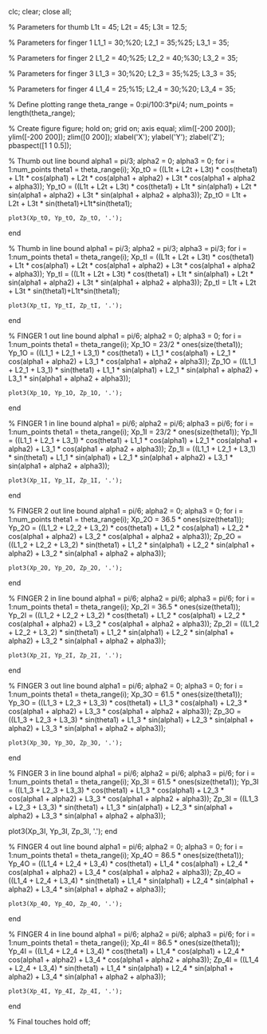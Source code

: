 clc;
clear;
close all;

% Parameters for thumb
L1t = 45;
L2t = 45;
L3t = 12.5;

% Parameters for finger 1
L1_1 = 30;%20;
L2_1 = 35;%25;
L3_1 = 35;

% Parameters for finger 2
L1_2 = 40;%25;
L2_2 = 40;%30;
L3_2 = 35;

% Parameters for finger 3
L1_3 = 30;%20;
L2_3 = 35;%25;
L3_3 = 35;

% Parameters for finger 4
L1_4 = 25;%15;
L2_4 = 30;%20;
L3_4 = 35;

% Define plotting range
theta_range = 0:pi/100:3*pi/4;
num_points = length(theta_range);

% Create figure
figure;
hold on;
grid on;
axis equal;
xlim([-200 200]);
ylim([-200 200]);
zlim([0 200]);
xlabel('X');
ylabel('Y');
zlabel('Z');
pbaspect([1 1 0.5]);

% Thumb out line bound
alpha1 = pi/3;
alpha2 = 0;
alpha3 = 0;
for i = 1:num_points
    theta1 = theta_range(i);
    Xp_tO = ((L1t + L2t + L3t) * cos(theta1) + L1t * cos(alpha1) + L2t * cos(alpha1 + alpha2) + L3t * cos(alpha1 + alpha2 + alpha3));
    Yp_tO = ((L1t + L2t + L3t) * cos(theta1) + L1t * sin(alpha1) + L2t * sin(alpha1 + alpha2) + L3t * sin(alpha1 + alpha2 + alpha3));
    Zp_tO = L1t + L2t + L3t * sin(theta1)+L1t*sin(theta1);

    plot3(Xp_tO, Yp_tO, Zp_tO, '.');
end

% Thumb in line bound
alpha1 = pi/3;
alpha2 = pi/3;
alpha3 = pi/3;
for i = 1:num_points
    theta1 = theta_range(i);
    Xp_tI = ((L1t + L2t + L3t) * cos(theta1) + L1t * cos(alpha1) + L2t * cos(alpha1 + alpha2) + L3t * cos(alpha1 + alpha2 + alpha3));
    Yp_tI = ((L1t + L2t + L3t) * cos(theta1) + L1t * sin(alpha1) + L2t * sin(alpha1 + alpha2) + L3t * sin(alpha1 + alpha2 + alpha3));
    Zp_tI = L1t + L2t + L3t * sin(theta1)+L1t*sin(theta1);

    plot3(Xp_tI, Yp_tI, Zp_tI, '.');
end

% FINGER 1 out line bound
alpha1 = pi/6;
alpha2 = 0;
alpha3 = 0;
for i = 1:num_points
    theta1 = theta_range(i);
    Xp_1O = 23/2 * ones(size(theta1));
    Yp_1O = ((L1_1 + L2_1 + L3_1) * cos(theta1) + L1_1 * cos(alpha1) + L2_1 * cos(alpha1 + alpha2) + L3_1 * cos(alpha1 + alpha2 + alpha3));
    Zp_1O = ((L1_1 + L2_1 + L3_1) * sin(theta1) + L1_1 * sin(alpha1) + L2_1 * sin(alpha1 + alpha2) + L3_1 * sin(alpha1 + alpha2 + alpha3));

    plot3(Xp_1O, Yp_1O, Zp_1O, '.');
end

% FINGER 1 in line bound
alpha1 = pi/6;
alpha2 = pi/6;
alpha3 = pi/6;
for i = 1:num_points
    theta1 = theta_range(i);
    Xp_1I = 23/2 * ones(size(theta1));
    Yp_1I = ((L1_1 + L2_1 + L3_1) * cos(theta1) + L1_1 * cos(alpha1) + L2_1 * cos(alpha1 + alpha2) + L3_1 * cos(alpha1 + alpha2 + alpha3));
    Zp_1I = ((L1_1 + L2_1 + L3_1) * sin(theta1) + L1_1 * sin(alpha1) + L2_1 * sin(alpha1 + alpha2) + L3_1 * sin(alpha1 + alpha2 + alpha3));

    plot3(Xp_1I, Yp_1I, Zp_1I, '.');
end

% FINGER 2 out line bound
alpha1 = pi/6;
alpha2 = 0;
alpha3 = 0;
for i = 1:num_points
    theta1 = theta_range(i);
    Xp_2O = 36.5 * ones(size(theta1));
    Yp_2O = ((L1_2 + L2_2 + L3_2) * cos(theta1) + L1_2 * cos(alpha1) + L2_2 * cos(alpha1 + alpha2) + L3_2 * cos(alpha1 + alpha2 + alpha3));
    Zp_2O = ((L1_2 + L2_2 + L3_2) * sin(theta1) + L1_2 * sin(alpha1) + L2_2 * sin(alpha1 + alpha2) + L3_2 * sin(alpha1 + alpha2 + alpha3));

    plot3(Xp_2O, Yp_2O, Zp_2O, '.');
end

% FINGER 2 in line bound
alpha1 = pi/6;
alpha2 = pi/6;
alpha3 = pi/6;
for i = 1:num_points
    theta1 = theta_range(i);
    Xp_2I = 36.5 * ones(size(theta1));
    Yp_2I = ((L1_2 + L2_2 + L3_2) * cos(theta1) + L1_2 * cos(alpha1) + L2_2 * cos(alpha1 + alpha2) + L3_2 * cos(alpha1 + alpha2 + alpha3));
    Zp_2I = ((L1_2 + L2_2 + L3_2) * sin(theta1) + L1_2 * sin(alpha1) + L2_2 * sin(alpha1 + alpha2) + L3_2 * sin(alpha1 + alpha2 + alpha3));

    plot3(Xp_2I, Yp_2I, Zp_2I, '.');
end

% FINGER 3 out line bound
alpha1 = pi/6;
alpha2 = 0;
alpha3 = 0;
for i = 1:num_points
    theta1 = theta_range(i);
    Xp_3O = 61.5 * ones(size(theta1));
    Yp_3O = ((L1_3 + L2_3 + L3_3) * cos(theta1) + L1_3 * cos(alpha1) + L2_3 * cos(alpha1 + alpha2) + L3_3 * cos(alpha1 + alpha2 + alpha3));
    Zp_3O = ((L1_3 + L2_3 + L3_3) * sin(theta1) + L1_3 * sin(alpha1) + L2_3 * sin(alpha1 + alpha2) + L3_3 * sin(alpha1 + alpha2 + alpha3));

    plot3(Xp_3O, Yp_3O, Zp_3O, '.');
end

% FINGER 3 in line bound
alpha1 = pi/6;
alpha2 = pi/6;
alpha3 = pi/6;
for i = 1:num_points
    theta1 = theta_range(i);
    Xp_3I = 61.5 * ones(size(theta1));
    Yp_3I = ((L1_3 + L2_3 + L3_3) * cos(theta1) + L1_3 * cos(alpha1) + L2_3 * cos(alpha1 + alpha2) + L3_3 * cos(alpha1 + alpha2 + alpha3));
    Zp_3I = ((L1_3 + L2_3 + L3_3) * sin(theta1) + L1_3 * sin(alpha1) + L2_3 * sin(alpha1 + alpha2) + L3_3 * sin(alpha1 + alpha2 + alpha3));

   

 plot3(Xp_3I, Yp_3I, Zp_3I, '.');
end

% FINGER 4 out line bound
alpha1 = pi/6;
alpha2 = 0;
alpha3 = 0;
for i = 1:num_points
    theta1 = theta_range(i);
    Xp_4O = 86.5 * ones(size(theta1));
    Yp_4O = ((L1_4 + L2_4 + L3_4) * cos(theta1) + L1_4 * cos(alpha1) + L2_4 * cos(alpha1 + alpha2) + L3_4 * cos(alpha1 + alpha2 + alpha3));
    Zp_4O = ((L1_4 + L2_4 + L3_4) * sin(theta1) + L1_4 * sin(alpha1) + L2_4 * sin(alpha1 + alpha2) + L3_4 * sin(alpha1 + alpha2 + alpha3));

    plot3(Xp_4O, Yp_4O, Zp_4O, '.');
end

% FINGER 4 in line bound
alpha1 = pi/6;
alpha2 = pi/6;
alpha3 = pi/6;
for i = 1:num_points
    theta1 = theta_range(i);
    Xp_4I = 86.5 * ones(size(theta1));
    Yp_4I = ((L1_4 + L2_4 + L3_4) * cos(theta1) + L1_4 * cos(alpha1) + L2_4 * cos(alpha1 + alpha2) + L3_4 * cos(alpha1 + alpha2 + alpha3));
    Zp_4I = ((L1_4 + L2_4 + L3_4) * sin(theta1) + L1_4 * sin(alpha1) + L2_4 * sin(alpha1 + alpha2) + L3_4 * sin(alpha1 + alpha2 + alpha3));

    plot3(Xp_4I, Yp_4I, Zp_4I, '.');
end

% Final touches
hold off;
